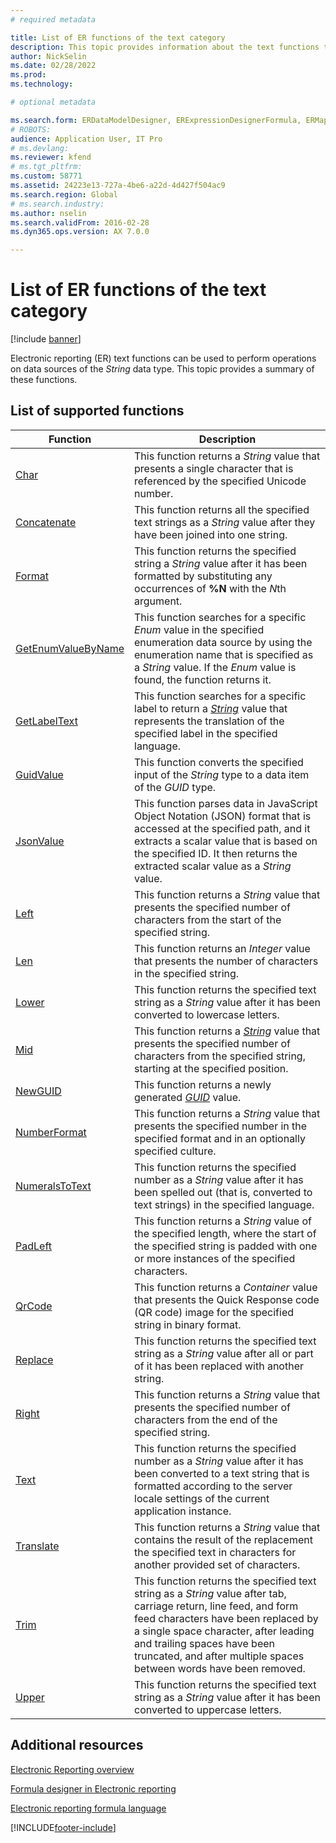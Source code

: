 ```yaml
---
# required metadata

title: List of ER functions of the text category
description: This topic provides information about the text functions that are supported in Electronic reporting (ER).
author: NickSelin
ms.date: 02/28/2022
ms.prod: 
ms.technology: 

# optional metadata

ms.search.form: ERDataModelDesigner, ERExpressionDesignerFormula, ERMappedFormatDesigner, ERModelMappingDesigner
# ROBOTS: 
audience: Application User, IT Pro
# ms.devlang: 
ms.reviewer: kfend
# ms.tgt_pltfrm: 
ms.custom: 58771
ms.assetid: 24223e13-727a-4be6-a22d-4d427f504ac9
ms.search.region: Global
# ms.search.industry: 
ms.author: nselin
ms.search.validFrom: 2016-02-28
ms.dyn365.ops.version: AX 7.0.0

---
```


# List of ER functions of the text category

[!include [banner](../includes/banner.md)]

Electronic reporting (ER) text functions can be used to perform operations on data sources of the *String* data type. This topic provides a summary of these functions.

## List of supported functions

| Function | Description |
|----------|-------------|
| [Char](er-functions-text-char.md) | This function returns a *String* value that presents a single character that is referenced by the specified Unicode number. |
| [Concatenate](er-functions-text-concatenate.md) | This function returns all the specified text strings as a *String* value after they have been joined into one string. |
| [Format](er-functions-text-format.md) | This function returns the specified string a *String* value after it has been formatted by substituting any occurrences of **%N** with the *N*th argument. |
| [GetEnumValueByName](er-functions-text-getenumvaluebyname.md) | This function searches for a specific *Enum* value in the specified enumeration data source by using the enumeration name that is specified as a *String* value. If the *Enum* value is found, the function returns it. |
| [GetLabelText](er-functions-text-getlabeltext.md) | This function searches for a specific label to return a *[String](er-formula-supported-data-types-primitive.md#string)* value that represents the translation of the specified label in the specified language. |
| [GuidValue](er-functions-text-guidvalue.md) | This function converts the specified input of the *String* type to a data item of the *GUID* type. |
| [JsonValue](er-functions-text-jsonvalue.md) | This function parses data in JavaScript Object Notation (JSON) format that is accessed at the specified path, and it extracts a scalar value that is based on the specified ID. It then returns the extracted scalar value as a *String* value. |
| [Left](er-functions-text-left.md) | This function returns a *String* value that presents the specified number of characters from the start of the specified string. |
| [Len](er-functions-text-len.md) | This function returns an *Integer* value that presents the number of characters in the specified string. |
| [Lower](er-functions-text-lower.md) | This function returns the specified text string as a *String* value after it has been converted to lowercase letters. |
| [Mid](er-functions-text-mid.md) | This function returns a *[String](er-formula-supported-data-types-primitive.md#string)* value that presents the specified number of characters from the specified string, starting at the specified position. |
| [NewGUID](er-functions-text-newguid.md) | This function returns a newly generated *[GUID](er-formula-supported-data-types-primitive.md#guid)* value. |
| [NumberFormat](er-functions-text-numberformat.md) | This function returns a *String* value that presents the specified number in the specified format and in an optionally specified culture. |
| [NumeralsToText](er-functions-text-numeralstotext.md) | This function returns the specified number as a *String* value after it has been spelled out (that is, converted to text strings) in the specified language. |
| [PadLeft](er-functions-text-padleft.md) | This function returns a *String* value of the specified length, where the start of the specified string is padded with one or more instances of the specified characters. |
| [QrCode](er-functions-text-qrcode.md) | This function returns a *Container* value that presents the Quick Response code (QR code) image for the specified string in binary format. |
| [Replace](er-functions-text-replace.md) | This function returns the specified text string as a *String* value after all or part of it has been replaced with another string. |
| [Right](er-functions-text-right.md) | This function returns a *String* value that presents the specified number of characters from the end of the specified string. |
| [Text](er-functions-text-text.md) | This function returns the specified number as a *String* value after it has been converted to a text string that is formatted according to the server locale settings of the current application instance. |
| [Translate](er-functions-text-translate.md) | This function returns a *String* value that contains the result of the replacement the specified text in characters for another provided set of characters. |
| [Trim](er-functions-text-trim.md) | This function returns the specified text string as a *String* value after tab, carriage return, line feed, and form feed characters have been replaced by a single space character, after leading and trailing spaces have been truncated, and after multiple spaces between words have been removed. |
| [Upper](er-functions-text-upper.md) | This function returns the specified text string as a *String* value after it has been converted to uppercase letters. |

## Additional resources

[Electronic Reporting overview](general-electronic-reporting.md)

[Formula designer in Electronic reporting](general-electronic-reporting-formula-designer.md)

[Electronic reporting formula language](er-formula-language.md)


[!INCLUDE[footer-include](../../../includes/footer-banner.md)]
